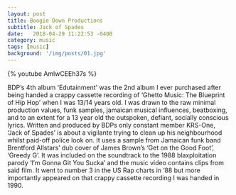 ```yaml
---
layout: post
title: Boogie Down Productions
subtitle: Jack of Spades
date:   2018-04-29 11:22:53 -0400
category: music
tags: [music]
background: '/img/posts/01.jpg'
---
```

{% youtube AmlwCEEh37s %}

BDP’s 4th album ‘Edutainment’ was the 2nd album I ever purchased after being handed a crappy cassette recording of ‘Ghetto Music: The Blueprint of Hip Hop’ when I was 13/14 years old. I was drawn to the raw minimal production values, funk samples, jamaican musical influences, beatboxing, and to an extent for a 13 year old the outspoken, defiant, socially conscious lyrics. 
Written and produced by BDPs only constant member KRS-One, ‘Jack of Spades’ is about a vigilante trying to clean up his neighbourhood whilst paid-off police look on. It uses a sample from Jamaican funk band Brentford Allstars’ dub cover of James Brown’s ‘Get on the Good Foot’, ‘Greedy G’. It was included on the soundtrack to the 1988 blaxploitation parody ‘I’m Gonna Git You Sucka’ and the music video contains clips from said film. It went to number 3 in the US Rap charts in ’88 but more importantly appeared on that crappy cassette recording I was handed in 1990.